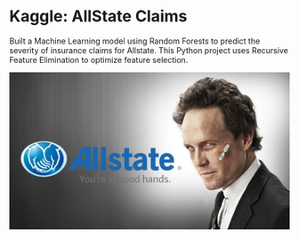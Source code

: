 # Kaggle: AllState Claims 

Built a Machine Learning model using Random Forests to predict the severity of insurance claims for Allstate. This Python project uses Recursive Feature Elimination to optimize feature selection.

[//]: # (Image References)

[im01]: ./allstate.jpg "Allstate Claims"

![alt text][im01]

